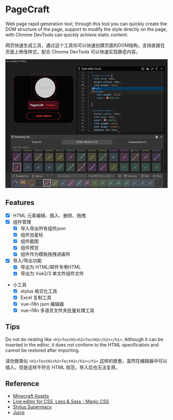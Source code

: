 # PageCraft

Web page rapid generation tool, through this tool you can quickly create the DOM structure of the page, support to modify the style directly on the page, with Chrome DevTools can quickly achieve static content.

网页快速生成工具，通过这个工具你可以快速创建页面的DOM结构，支持直接在页面上修改样式，配合 Chrome DevTools 可以快速实现静态内容。

![img](./screenshot.png)

## Features

- [x] HTML 元素编辑、插入、删除、拖拽
- [x] 组件管理
  - [x] 导入导出所有组件json
  - [x] 组件加星标
  - [x] 组件截图
  - [x] 组件预览
  - [x] 组件作为模板拖拽进画布
- [x] 导入/导出功能
  - [x] 导出为 HTML/邮件专用HTML
  - [x] 导出为 Vue2/3 单文件组件文件
- 小工具
    - [x] stylus 格式化工具
    - [x] Excel 复制工具
    - [x] vue-i18n json 编辑器
    - [x] vue-i18n 多语言文件夹批量处理工具

## Tips

Do not do nesting like `<h1>TestH1<h2>TestH2</h2></h1>`. Although it can be inserted in the editor, it does not conform to the HTML specification and cannot be restored after importing.

请勿做类似 `<h1>TestH1<h2>TestH2</h2></h1>` 这样的嵌套，虽然在编辑器中可以插入，但是这样不符合 HTML 规范，导入后也无法复原。

## Reference

- [Minecraft Assets](https://mcasset.cloud/)
- [Live editor for CSS, Less & Sass - Magic CSS](https://chrome.google.com/webstore/detail/live-editor-for-css-less/ifhikkcafabcgolfjegfcgloomalapol/related?utm_source=chrome-ntp-icon)
- [Stylus Supermacy](https://thisismanta.github.io/stylus-supremacy/#demo)
- [Juice](https://github.com/Automattic/juice)
